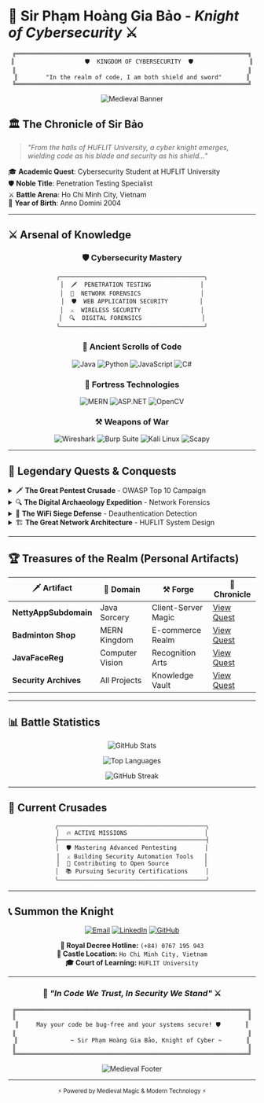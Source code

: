 # 🏰 **Sir Phạm Hoàng Gia Bảo** - *Knight of Cybersecurity* ⚔️

<div align="center">

```
╔══════════════════════════════════════════════════════════════════╗
║                    🛡️  KINGDOM OF CYBERSECURITY  🛡️                ║
║                                                                  ║
║        "In the realm of code, I am both shield and sword"       ║
╚══════════════════════════════════════════════════════════════════╝
```

![Medieval Banner](https://capsule-render.vercel.app/api?type=waving&color=8B0000&height=200&section=header&text=Knight%20of%20Cybersecurity&fontSize=30&fontColor=D4AF37&animation=fadeIn&fontAlignY=35&desc=Defender%20of%20Digital%20Realms&descAlignY=55&descSize=15)

</div>

## 🏛️ **The Chronicle of Sir Bảo**

> *"From the halls of HUFLIT University, a cyber knight emerges, wielding code as his blade and security as his shield..."*

🎓 **Academic Quest**: Cybersecurity Student at HUFLIT University  
🛡️ **Noble Title**: Penetration Testing Specialist  
⚔️ **Battle Arena**: Ho Chi Minh City, Vietnam  
📅 **Year of Birth**: Anno Domini 2004  

---

## ⚔️ **Arsenal of Knowledge**

<div align="center">

### 🛡️ **Cybersecurity Mastery**
```
╭─────────────────────────────────────────╮
│  🗡️  PENETRATION TESTING              │
│  🏰  NETWORK FORENSICS                 │
│  🛡️  WEB APPLICATION SECURITY         │
│  ⚔️  WIRELESS SECURITY                 │
│  🔍  DIGITAL FORENSICS                 │
╰─────────────────────────────────────────╯
```

### 🏺 **Ancient Scrolls of Code**
![Java](https://img.shields.io/badge/Java-ED8B00?style=for-the-badge&logo=openjdk&logoColor=white&labelColor=8B0000)
![Python](https://img.shields.io/badge/Python-3776AB?style=for-the-badge&logo=python&logoColor=white&labelColor=8B0000)
![JavaScript](https://img.shields.io/badge/JavaScript-F7DF1E?style=for-the-badge&logo=javascript&logoColor=black&labelColor=8B0000)
![C#](https://img.shields.io/badge/C%23-239120?style=for-the-badge&logo=c-sharp&logoColor=white&labelColor=8B0000)

### 🏰 **Fortress Technologies**
![MERN](https://img.shields.io/badge/MERN-Stack-61DAFB?style=for-the-badge&logo=react&logoColor=white&labelColor=8B0000)
![ASP.NET](https://img.shields.io/badge/ASP.NET-512BD4?style=for-the-badge&logo=dotnet&logoColor=white&labelColor=8B0000)
![OpenCV](https://img.shields.io/badge/OpenCV-27338e?style=for-the-badge&logo=OpenCV&logoColor=white&labelColor=8B0000)

### ⚒️ **Weapons of War**
![Wireshark](https://img.shields.io/badge/Wireshark-1679A7?style=for-the-badge&logo=wireshark&logoColor=white&labelColor=8B0000)
![Burp Suite](https://img.shields.io/badge/Burp_Suite-FF6633?style=for-the-badge&logoColor=white&labelColor=8B0000)
![Kali Linux](https://img.shields.io/badge/Kali_Linux-557C94?style=for-the-badge&logo=kali-linux&logoColor=white&labelColor=8B0000)
![Scapy](https://img.shields.io/badge/Scapy-0078D4?style=for-the-badge&logoColor=white&labelColor=8B0000)

</div>

---

## 📜 **Legendary Quests & Conquests**

<details>
<summary>🗡️ <b>The Great Pentest Crusade</b> - OWASP Top 10 Campaign</summary>

```
⚔️ QUEST COMPLETED ⚔️
Objective: Vanquish web vulnerabilities using OWASP framework
Weapons Used: Burp Suite, Checkmarx
Enemies Defeated: SQL Injection, XSS, Broken Access Control
Status: VICTORIOUS 🏆
```
</details>

<details>
<summary>🔍 <b>The Digital Archaeology Expedition</b> - Network Forensics</summary>

```
🛡️ INVESTIGATION CLOSED 🛡️
Mission: Uncover hidden malware in network traffic
Tools Employed: Wireshark, Packet Analysis
Artifacts Recovered: Multiple IOCs and attack vectors
Status: CASE SOLVED 🕵️‍♂️
```
</details>

<details>
<summary>📡 <b>The WiFi Siege Defense</b> - Deauthentication Detection</summary>

```
🏰 FORTRESS SECURED 🏰
Challenge: Detect and prevent WiFi DoS attacks
Arsenal: Python Scapy, 802.11 Protocol Analysis
Enemy: Deauthentication Attacks
Status: KINGDOM PROTECTED 🛡️
```
</details>

<details>
<summary>🏗️ <b>The Great Network Architecture</b> - HUFLIT System Design</summary>

```
🏛️ INFRASTRUCTURE BUILT 🏛️
Project: Design enterprise network for HUFLIT
Technologies: Windows Server, Active Directory, Cisco
Components: DNS, DHCP, VLAN, Security Policies
Status: EMPIRE ESTABLISHED 👑
```
</details>

---

## 🏆 **Treasures of the Realm** (Personal Artifacts)

<div align="center">

| 🗡️ Artifact | 🏰 Domain | ⚒️ Forge | 📜 Chronicle |
|-------------|-----------|----------|--------------|
| **NettyAppSubdomain** | Java Sorcery | Client-Server Magic | [View Quest](https://github.com/SecretJA/NettyAppSubdomain) |
| **Badminton Shop** | MERN Kingdom | E-commerce Realm | [View Quest](https://github.com/SecretJA/Badminton-eweb) |
| **JavaFaceReg** | Computer Vision | Recognition Arts | [View Quest](https://github.com/SecretJA/JavaFaceReg) |
| **Security Archives** | All Projects | Knowledge Vault | [View Quest](https://github.com/SecretJA/ProjectWhileStudying) |

</div>

---

## 📊 **Battle Statistics**

<div align="center">

![GitHub Stats](https://github-readme-stats.vercel.app/api?username=SecretJA&show_icons=true&theme=radical&bg_color=8B0000&title_color=D4AF37&text_color=F4E5C1&icon_color=D4AF37&border_color=D4AF37)

![Top Languages](https://github-readme-stats.vercel.app/api/top-langs/?username=SecretJA&layout=compact&theme=radical&bg_color=8B0000&title_color=D4AF37&text_color=F4E5C1&border_color=D4AF37)

![GitHub Streak](https://streak-stats.demolab.com?user=SecretJA&theme=radical&background=8B0000&border=D4AF37&stroke=D4AF37&ring=D4AF37&fire=D4AF37&currStreakLabel=F4E5C1&sideLabels=F4E5C1&currStreakNum=F4E5C1&sideNums=F4E5C1&dates=F4E5C1)

</div>

---

## 🎯 **Current Crusades**

<div align="center">

```
╭──────────────────────────────────────────╮
│  🔥 ACTIVE MISSIONS                      │
├──────────────────────────────────────────┤
│  🛡️ Mastering Advanced Pentesting        │
│  ⚔️ Building Security Automation Tools   │
│  🏰 Contributing to Open Source          │
│  📚 Pursuing Security Certifications     │
╰──────────────────────────────────────────╯
```

</div>

---

## 📞 **Summon the Knight**

<div align="center">

[![Email](https://img.shields.io/badge/Email-D14836?style=for-the-badge&logo=gmail&logoColor=white&labelColor=8B0000)](mailto:pphamhoanggiabao19092004@gmail.com)
[![LinkedIn](https://img.shields.io/badge/LinkedIn-0077B5?style=for-the-badge&logo=linkedin&logoColor=white&labelColor=8B0000)](https://www.linkedin.com/in/bao-pham-4a18a2324/)
[![GitHub](https://img.shields.io/badge/GitHub-100000?style=for-the-badge&logo=github&logoColor=white&labelColor=8B0000)](https://github.com/SecretJA)

**📱 Royal Decree Hotline:** `(+84) 0767 195 943`  
**🏰 Castle Location:** `Ho Chi Minh City, Vietnam`  
**🎓 Court of Learning:** `HUFLIT University`

</div>

---

<div align="center">

### 🏰 *"In Code We Trust, In Security We Stand"* ⚔️

```
╔══════════════════════════════════════════════════════════════════╗
║                                                                  ║
║     May your code be bug-free and your systems secure! 🛡️       ║
║                                                                  ║
║               ~ Sir Phạm Hoàng Gia Bảo, Knight of Cyber ~       ║
║                                                                  ║
╚══════════════════════════════════════════════════════════════════╝
```

![Medieval Footer](https://capsule-render.vercel.app/api?type=waving&color=8B0000&height=100&section=footer)

</div>

---

<div align="center">
<sub>⚡ Powered by Medieval Magic & Modern Technology ⚡</sub>
</div>
